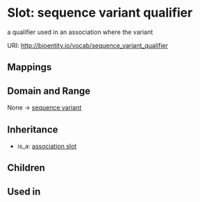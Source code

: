 # Slot: sequence variant qualifier


a qualifier used in an association where the variant

URI: http://bioentity.io/vocab/sequence_variant_qualifier
## Mappings

## Domain and Range

None -> [sequence variant](SequenceVariant.md)
## Inheritance

 *  is_a: [association slot](association_slot.md)
## Children

## Used in

